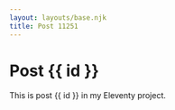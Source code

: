 ```yaml
---
layout: layouts/base.njk
title: Post 11251
---
```


# Post {{ id }}

This is post {{ id }} in my Eleventy project.
